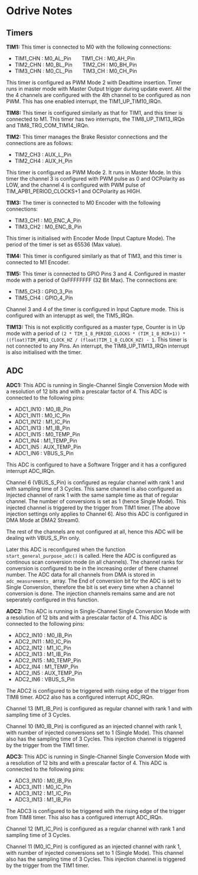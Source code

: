 # Odrive Notes
## Timers
**TIM1:**
This timer is connected to M0 with the following connections:
- TIM1_CHN : M0_AL_Pin &nbsp; &nbsp; &nbsp; TIM1_CH : M0_AH_Pin
- TIM2_CHN : M0_BL_Pin &nbsp; &nbsp; &nbsp; TIM2_CH : M0_BH_Pin
- TIM3_CHN : M0_CL_Pin &nbsp; &nbsp; &nbsp; TIM3_CH : M0_CH_Pin

This timer is configured as PWM Mode 2 with Deadtime insertion. Timer runs in master mode with Master Output trigger during update event. All the the 4 channels are configured with the 4th channel to be configured as non PWM. This has one enabled interrupt, the TIM1_UP_TIM10_IRQn.

**TIM8:**
This timer is configured similarly as that for TIM1, and this timer is connected to M1. This timer has two interrupts, the TIM8_UP_TIM13_IRQn and TIM8_TRG_COM_TIM14_IRQn.

**TIM2:**
This timer manages the Brake Resistor connections and the connections are as follows:
- TIM2_CH3 : AUX_L_Pin
- TIM2_CH4 : AUX_H_Pin

This timer is configured as PWM Mode 2. It runs in Master Mode. In this timer the channel 3 is configured with PWM pulse as 0 and OCPolarity as LOW, and the channel 4 is configured with PWM pulse of TIM_APB1_PERIOD_CLOCKS+1 and OCPolarity as HIGH.

**TIM3:**
The timer is connected to M0 Encoder with the following connections:
- TIM3_CH1 : M0_ENC_A_Pin
- TIM3_CH2 : M0_ENC_B_Pin

This timer is initialised with Encoder Mode (Input Capture Mode). The period of the timer is set as 65536 (Max value). 

**TIM4:**
This timer is configured similarly as that of TIM3, and this timer is connected to M1 Encoder.

**TIM5:**
This timer is connected to GPIO Pins 3 and 4. Configured in master mode with a period of 0xFFFFFFFF (32 Bit Max).
The connections are:
- TIM5_CH3 : GPIO_3_Pin
- TIM5_CH4 : GPIO_4_Pin

Channel 3 and 4 of the timer is configured in Input Capture mode. This is configured with an interuppt as well, the TIM5_IRQn.

**TIM13:**
This is not explicitly configured as a master type, Counter is in Up mode with a period of ```(2 * TIM_1_8_PERIOD_CLOCKS * (TIM_1_8_RCR+1)) * ((float)TIM_APB1_CLOCK_HZ / (float)TIM_1_8_CLOCK_HZ) - 1```. This timer is not connected to any Pins. An interrupt, the TIM8_UP_TIM13_IRQn interrupt is also initialised with the timer.

## ADC
**ADC1:**
This ADC is running in Single-Channel Single Conversion Mode with a resolution of 12 bits and with a prescalar factor of 4.
This ADC is connected to the following pins:
- ADC1_IN10 : M0_IB_Pin
- ADC1_IN11 : M0_IC_Pin
- ADC1_IN12 : M1_IC_Pin
- ADC1_IN13 : M1_IB_Pin
- ADC1_IN15 : M0_TEMP_Pin
- ADC1_IN4 : M1_TEMP_Pin
- ADC1_IN5 : AUX_TEMP_Pin
- ADC1_IN6 : VBUS_S_Pin

This ADC is configured to have a Software Trigger and it has a configured interrupt ADC_IRQn.

Channel 6 (VBUS_S_Pin) is configured as regular channel with rank 1 and with sampling time of 3 Cycles. This same channel is also configured as Injected channel of rank 1 with the same sample time as that of regular channel. The number of conversions is set as 1 (hence Single Mode). This injected channel is triggered by the trigger from TIM1 timer. [The above injection settings only applies to Channel 6]. Also this ADC is configured in DMA Mode at DMA2 Stream0.

The rest of the channels are not configured at all, hence this ADC will be dealing with VBUS_S_Pin only.

Later this ADC is reconfigured when the function ```start_general_purpose_adc()``` is called. Here the ADC is configured as continous scan conversion mode (in all channels). The channel ranks for conversion is configured to be in the increasing order of there channel number. The ADC data for all channels from DMA is stored in ```adc_measurements_``` array. The End of conversion bit for the ADC is set to Single Conversion, therefore the bit is set every time when a channel conversion is done. The injection channels remains same and are not seperately configured in this function.

**ADC2:**
This ADC is running in Single-Channel Single Conversion Mode with a resolution of 12 bits and with a prescalar factor of 4.
This ADC is connected to the following pins:
- ADC2_IN10 : M0_IB_Pin
- ADC2_IN11 : M0_IC_Pin
- ADC2_IN12 : M1_IC_Pin
- ADC2_IN13 : M1_IB_Pin
- ADC2_IN15 : M0_TEMP_Pin
- ADC2_IN4 : M1_TEMP_Pin
- ADC2_IN5 : AUX_TEMP_Pin
- ADC2_IN6 : VBUS_S_Pin

The ADC2 is configured to be triggered with rising edge of the trigger from TIM8 timer. ADC2 also has a configured interrupt ADC_IRQn.

Channel 13 (M1_IB_Pin) is configured as regular channel with rank 1 and with sampling time of 3 Cycles.

Channel 10 (M0_IB_Pin) is configured as an injected channel with rank 1, with number of injected conversions set to 1 (Single Mode). This channel also has the sampling time of 3 Cycles. This injection channel is triggered by the trigger from the TIM1 timer.

**ADC3:**
This ADC is running in Single-Channel Single Conversion Mode with a resolution of 12 bits and with a prescalar factor of 4.
This ADC is connected to the following pins:
- ADC3_IN10 : M0_IB_Pin
- ADC3_IN11 : M0_IC_Pin
- ADC3_IN12 : M1_IC_Pin
- ADC3_IN13 : M1_IB_Pin

The ADC3 is configured to be triggered with the rising edge of the trigger from TIM8 timer. This also has a configured interrupt ADC_IRQn.

Channel 12 (M1_IC_Pin) is configured as a regular channel with rank 1 and sampling time of 3 Cycles.

Channel 11 (M0_IC_Pin) is configured as an injected channel with rank 1, with number of injected conversions set to 1 (Single Mode). This channel also has the sampling time of 3 Cycles. This injection channel is triggered by the trigger from the TIM1 timer.